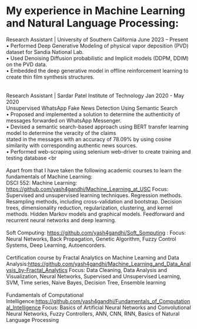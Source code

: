 # My experience in Machine Learning and Natural Language Processing:

Research Assistant | University of Southern California June 2023 – Present<br>
• Performed Deep Generative Modeling of physical vapor deposition (PVD) dataset for Sandia National Lab.<br>
• Used Denoising Diffusion probabilistic and Implicit models (DDPM, DDIM) on the PVD data.<br>
• Embedded the deep generative model in offline reinforcement learning to create thin film synthesis structures.<br>
<br><br>
Research Assistant | Sardar Patel Institute of Technology Jan 2020 - May 2020<br>
Unsupervised WhatsApp Fake News Detection Using Semantic Search<br>
• Proposed and implemented a solution to determine the authenticity of messages forwarded on WhatsApp Messenger. <br>
• Devised a semantic search-based approach using BERT transfer learning model to determine the veracity of the claims <br>
stated in the messages with an accuracy of 78.09% by using cosine similarity with corresponding authentic news sources.<br>
• Performed web-scraping using selenium web-driver to create training and testing database
<br
<br><br>
Apart from that I have taken the following academic courses to learn the fundamentals of Machine Learning:
<br>
DSCI 552: Machine Learning: https://github.com/yash4gandhi/Machine_Learning_at_USC
Focus:  Supervised and unsupervised learning techniques. Regression methods. Resampling methods, including cross-validation and bootstrap. Decision trees, dimensionality reduction, regularization, clustering, and kernel methods. Hidden Markov models and graphical models. Feedforward and recurrent neural networks and deep learning.
<br><br>
Soft Computing: https://github.com/yash4gandhi/Soft_Somputing :
Focus: Neural Networks, Back Propagation, Genetic Algorithm, Fuzzy Control Systems, Deep Learning, Autoencorders.
<br><br>
Certification course by Fractal Analytics on Machine Learning and Data Analysis:https://github.com/yash4gandhi/Machine_Learning_and_Data_Analysis_by-Fractal_Analytics
Focus: Data Cleaning, Data Analysis and Visualization, Neural Networks, Supervised and Unsupervised Learning, SVM, Time series, Naive Bayes, Decision Tree, Ensemble learning
<br><br>
Fundamentals of Computational Intelligence:https://github.com/yash4gandhi/Fundamentals_of_Computational_Intelligence
Focus:  Basics of Artificial Neural Networks and Convolutional Neural Networks,  Fuzzy Controllers, ANN, CNN, RNN, Basics of Natural Language Processing
